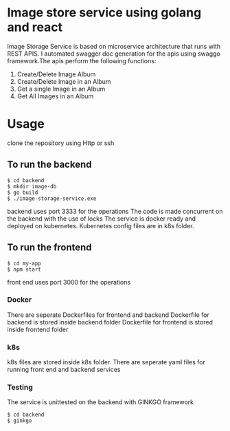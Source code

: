 # Image store service using golang and react
Image Storage Service is based on microservice architecture that runs with REST APIS. I automated swagger doc generation for the apis using swaggo framework.The apis perform the following functions:
1)	Create/Delete Image Album 
2)	Create/Delete Image in an Album
3)	Get a single Image in an Album
4)	Get All Images in an Album
# Usage
clone the repository using Http or ssh
## To run the backend
```
$ cd backend
$ mkdir image-db
$ go build
$ ./image-storage-service.exe
```
backend uses port 3333 for the operations
The code is made concurrent on the backend with the use of locks
The service is docker ready and deployed on kubernetes.
Kubernetes config files are in k8s folder.
## To run the frontend
```
$ cd my-app
$ npm start
```
front end uses port 3000 for the operations
### Docker
There are seperate Dockerfiles for frontend and backend
Dockerfile for backend is stored inside backend folder
Dockerfile for frontend is stored inside frontend folder
### k8s
k8s files are stored inside k8s folder.
There are seperate yaml files for running front end and backend services
### Testing
The service is unittested on the backend with GINKGO framework
```
$ cd backend
$ ginkgo
```
